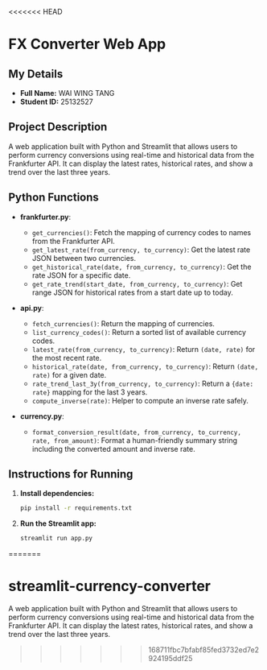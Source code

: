 <<<<<<< HEAD
# FX Converter Web App

## My Details
- **Full Name:** WAI WING TANG
- **Student ID:** 25132527

## Project Description
A web application built with Python and Streamlit that allows users to perform currency conversions using real-time and historical data from the Frankfurter API. It can display the latest rates, historical rates, and show a trend over the last three years.

## Python Functions
- **frankfurter.py**:
  - `get_currencies()`: Fetch the mapping of currency codes to names from the Frankfurter API.
  - `get_latest_rate(from_currency, to_currency)`: Get the latest rate JSON between two currencies.
  - `get_historical_rate(date, from_currency, to_currency)`: Get the rate JSON for a specific date.
  - `get_rate_trend(start_date, from_currency, to_currency)`: Get range JSON for historical rates from a start date up to today.

- **api.py**:
  - `fetch_currencies()`: Return the mapping of currencies.
  - `list_currency_codes()`: Return a sorted list of available currency codes.
  - `latest_rate(from_currency, to_currency)`: Return `(date, rate)` for the most recent rate.
  - `historical_rate(date, from_currency, to_currency)`: Return `(date, rate)` for a given date.
  - `rate_trend_last_3y(from_currency, to_currency)`: Return a `{date: rate}` mapping for the last 3 years.
  - `compute_inverse(rate)`: Helper to compute an inverse rate safely.

- **currency.py**:
  - `format_conversion_result(date, from_currency, to_currency, rate, from_amount)`: Format a human-friendly summary string including the converted amount and inverse rate.

## Instructions for Running
1. **Install dependencies:**
   ```bash
   pip install -r requirements.txt
   ```
2. **Run the Streamlit app:**
   ```bash
   streamlit run app.py
   ```
=======
# streamlit-currency-converter
A web application built with Python and Streamlit that allows users to perform currency conversions using real-time and historical data from the Frankfurter API. It can display the latest rates, historical rates, and show a trend over the last three years.
>>>>>>> 168711fbc7bfabf85fed3732ed7e2924195ddf25

